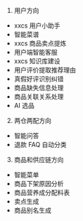 1. 用户方向
  - xxcs 用户小助手
  - 智能菜谱
  - xxcs 商品卖点提炼
  - 用户端智能客服
  - xxcs 知识库建设
  - 用户评价提取推荐理由
  - 真假好评识别纠错
  - 商品缺失信息处理
  - 商品关联关系处理
  - AI 选品
2. 两仓两配方向
  - 智能问答
  - 退款 FAQ 自动分类
3. 商品和供应链方向
  - 智能菜单
  - 商品下架原因分析
  - 商品营养成分配料表
  - 卖点生成
  - 商品别名生成
